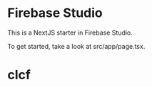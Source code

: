 # Firebase Studio

This is a NextJS starter in Firebase Studio.

To get started, take a look at src/app/page.tsx.
# clcf
